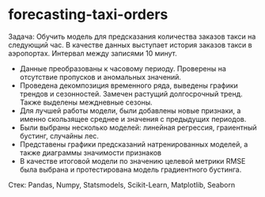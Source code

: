 # forecasting-taxi-orders
Задача: Обучить модель для предсказания количества заказов такси на следующий час. В качестве данных выступает история заказов такси в аэропортах. Интервал между записями 10 минут.
* Данные преобразованы к часовому периоду. Проверены на отсутствие пропусков и аномальных значений.
* Проведена декомпозиция временного ряда, выведены графики трендов и сезонностей. Замечен растущий долгосрочный тренд. Также выделены междневные сезоны.
* Для лучшей работы модели, были добавлены новые признаки, а именно скользящее среднее и значения с предыдущих периодов.
* Были выбраны несколько моделей: линейная регрессия, граиентный бустинг, случайны лес.
* Представены графики предсказаний натренированных моделей, а также диаграммы значимости признаков
* В качестве итоговой модели по значению целевой метрики RMSE была выбрана и протестирована модель градиентного бустинга.

Стек: Pandas, Numpy, Statsmodels, Scikit-Learn, Matplotlib, Seaborn
